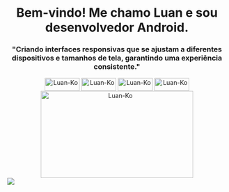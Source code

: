 <h1 align="center">Bem-vindo! Me chamo Luan e sou desenvolvedor Android.</h1>


<h3 align="center">"Criando interfaces responsivas que se ajustam a diferentes dispositivos e tamanhos de tela, garantindo uma experiência consistente."</h3>



  <div align="center" style="flex-basis: 48%;">
    <img align="center" alt="Luan-Ko" height="30" width="80" src="https://img.shields.io/badge/Android-3DDC84?style=for-the-badge&logo=android&logoColor=white">
    <img align="center" alt="Luan-Ko" height="30" width="80" src="https://img.shields.io/badge/GIT-E44C30?style=for-the-badge&logo=git&logoColor=white">
    <img align="center" alt="Luan-Ko" height="30" width="80" src="https://img.shields.io/badge/Kotlin-0095D5?&style=for-the-badge&logo=kotlin&logoColor=white">
    <img align="center" alt="Luan-Ko" height="30" width="80" src="https://img.shields.io/badge/Java-ED8B00?style=for-the-badge&logo=openjdk&logoColor=white">
    
    
  </div>

   <div align="center" style="flex-basis: 48%;">
  <img align="center" alt="Luan-Ko" height="200" width="350" src="https://github.com/user-attachments/assets/36dda7c3-92ff-4ca8-9bf7-af8d4d95f289">
   </div>
  
    
  <div> 
  <a href="https://www.linkedin.com/in/luancaetano/" target="_blank"><img src="https://img.shields.io/badge/-LinkedIn-%230077B5?style=for-the-badge&logo=linkedin&logoColor=white" target="_blank"> 
 </div>
    
  

  

